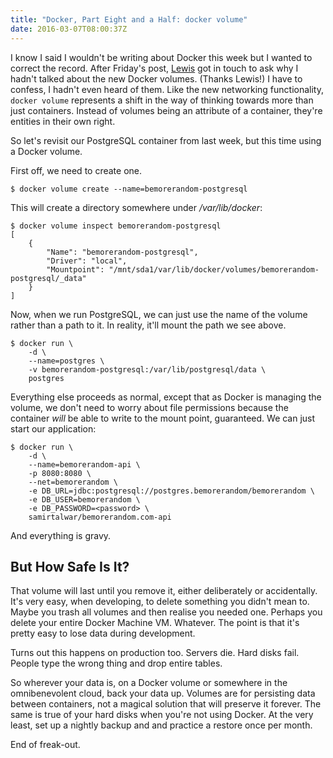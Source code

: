 ```yaml
---
title: "Docker, Part Eight and a Half: docker volume"
date: 2016-03-07T08:00:37Z
---
```


I know I said I wouldn't be writing about Docker this week but I wanted to correct the record. After Friday's post, [Lewis][@_lwis] got in touch to ask why I hadn't talked about the new Docker volumes. (Thanks Lewis!) I have to confess, I hadn't even heard of them. Like the new networking functionality, `docker volume` represents a shift in the way of thinking towards more than just containers. Instead of volumes being an attribute of a container, they're entities in their own right.

[@_lwis]: https://twitter.com/_lwis

So let's revisit our PostgreSQL container from last week, but this time using a Docker volume.

First off, we need to create one.

    $ docker volume create --name=bemorerandom-postgresql

This will create a directory somewhere under */var/lib/docker*:

    $ docker volume inspect bemorerandom-postgresql
    [
        {
            "Name": "bemorerandom-postgresql",
            "Driver": "local",
            "Mountpoint": "/mnt/sda1/var/lib/docker/volumes/bemorerandom-postgresql/_data"
        }
    ]

Now, when we run PostgreSQL, we can just use the name of the volume rather than a path to it. In reality, it'll mount the path we see above.

    $ docker run \
        -d \
        --name=postgres \
        -v bemorerandom-postgresql:/var/lib/postgresql/data \
        postgres

Everything else proceeds as normal, except that as Docker is managing the volume, we don't need to worry about file permissions because the container *will* be able to write to the mount point, guaranteed. We can just start our application:

    $ docker run \
        -d \
        --name=bemorerandom-api \
        -p 8080:8080 \
        --net=bemorerandom \
        -e DB_URL=jdbc:postgresql://postgres.bemorerandom/bemorerandom \
        -e DB_USER=bemorerandom \
        -e DB_PASSWORD=<password> \
        samirtalwar/bemorerandom.com-api

And everything is gravy.

## But How Safe Is It?

That volume will last until you remove it, either deliberately or accidentally. It's very easy, when developing, to delete something you didn't mean to. Maybe you trash all volumes and then realise you needed one. Perhaps you delete your entire Docker Machine VM. Whatever. The point is that it's pretty easy to lose data during development.

Turns out this happens on production too. Servers die. Hard disks fail. People type the wrong thing and drop entire tables.

So wherever your data is, on a Docker volume or somewhere in the omnibenevolent cloud, back your data up. Volumes are for persisting data between containers, not a magical solution that will preserve it forever. The same is true of your hard disks when you're not using Docker. At the very least, set up a nightly backup and and practice a restore once per month.

End of freak-out.
